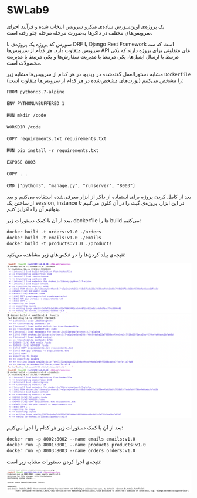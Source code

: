 # SWLab9

یک پروژه‌ی اوپن‌سورس ساده‌ی میکرو سرویس انتخاب شده و فرآیند اجرای سرویس‌های مختلف در داکرها به‌صورت مرحله مرحله جلو رفته است.

سورس کد پروژه یک پروژه‌ی با DRF یا Django Rest Framework است که سه سرویس متفاوت دارد. هر کدام از سرویس‌ها API های متفاوتی برای پروژه دارند که یکی مرتبط با ارسال ایمیل‌ها، یکی مرتبط با مدیریت سفارش‌ها و یکی مرتبط با مدیریت محصولات است. 

مشابه دستورالعمل گفته‌شده در ویدیو، در هر کدام از سرویس‌ها مشابه زیر `Dockerfile` را مشخص می‌کنیم (پورت‌های مشخص‌شده در هر کدام از سرویس‌ها متفاوت است):
```
FROM python:3.7-alpine

ENV PYTHONUNBUFFERED 1

RUN mkdir /code

WORKDIR /code

COPY requirements.txt requirements.txt

RUN pip install -r requirements.txt

EXPOSE 8003

COPY . .

CMD ["python3", "manage.py", "runserver", "8003"]
```

بعد از کامل کردن پروژه برای استفاده از داکر از [ابزار معرفی‌شده](https://labs.play-with-docker.com/) استفاده می‌کنیم و بعد از ساختن یک session, instance در این ابزار، پروژه‌ی گیت را در آن کلون می‌کنیم تا بتوانیم آن را داکرایز کنیم.

بعد از آن با کمک دستورات زیر، dockerfile ها را build می‌کنیم:

```
docker build -t orders:v1.0 ./orders
docker build -t emails:v1.0 ./emails
docker build -t products:v1.0 ./products
```


نتیجه‌ی بیلد کردن‌ها را در عکس‌های زیر مشاهده می‌کنید:

![](images/orders_build.png)
![](images/emails_build.png)
![](images/products_build.png)

بعد از آن با کمک دستورات زیر هر کدام را اجرا می‌کنیم:

```
docker run -p 8002:8002 --name emails emails:v1.0
docker run -p 8001:8001 --name products products:v1.0
docker run -p 8003:8003 --name orders orders:v1.0
```

نتیجه‌ی اجرا کردن دستورات مشابه زیر است:


![](images/emails_run.png)